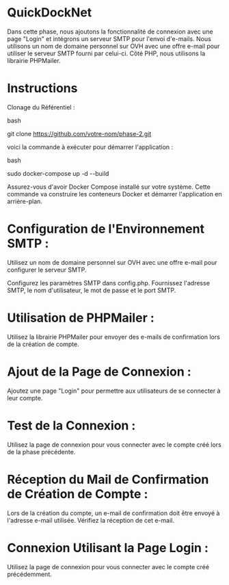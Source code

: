 # QuickDockNet

Dans cette phase, nous ajoutons la fonctionnalité de connexion avec une page "Login" et intégrons un serveur SMTP pour l'envoi d'e-mails. Nous utilisons un nom de domaine personnel sur OVH avec une offre e-mail pour utiliser le serveur SMTP fourni par celui-ci. Côté PHP, nous utilisons la librairie PHPMailer.

# Instructions

Clonage du Référentiel :

bash

git clone https://github.com/votre-nom/phase-2.git

voici la commande à exécuter pour démarrer l'application :

bash

sudo docker-compose up -d --build

Assurez-vous d'avoir Docker Compose installé sur votre système. Cette commande va construire les conteneurs Docker et démarrer l'application en arrière-plan.

# Configuration de l'Environnement SMTP :

Utilisez un nom de domaine personnel sur OVH avec une offre e-mail pour configurer le serveur SMTP.

Configurez les paramètres SMTP dans config.php. Fournissez l'adresse SMTP, le nom d'utilisateur, le mot de passe et le port SMTP.

# Utilisation de PHPMailer :

Utilisez la librairie PHPMailer pour envoyer des e-mails de confirmation lors de la création de compte.

# Ajout de la Page de Connexion :

Ajoutez une page "Login" pour permettre aux utilisateurs de se connecter à leur compte.

# Test de la Connexion :

Utilisez la page de connexion pour vous connecter avec le compte créé lors de la phase précédente.

# Réception du Mail de Confirmation de Création de Compte :

Lors de la création du compte, un e-mail de confirmation doit être envoyé à l'adresse e-mail utilisée. Vérifiez la réception de cet e-mail.

# Connexion Utilisant la Page Login :

Utilisez la page de connexion pour vous connecter avec le compte créé précédemment.
